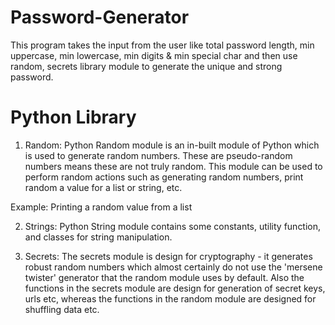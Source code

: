 # Password-Generator

This program takes the input from the user like total password length, min uppercase, min lowercase, min digits & min special char and then use random, secrets library module to generate the unique and strong password.

# Python Library

1. Random:
Python Random module is an in-built module of Python which is used to generate random numbers. These are pseudo-random numbers means these are not truly random. This module can be used to perform random actions such as generating random numbers, print random a value for a list or string, etc.

Example: Printing a random value from a list

2. Strings:
Python String module contains some constants, utility function, and classes for string manipulation.

3. Secrets:
The secrets module is design for cryptography - it generates robust random numbers 
which almost certainly do not use the 'mersene twister' generator that the random module 
uses by default. Also the functions in the secrets module are design for generation of 
secret keys, urls etc, whereas the functions in the random module are designed for shuffling data etc.
